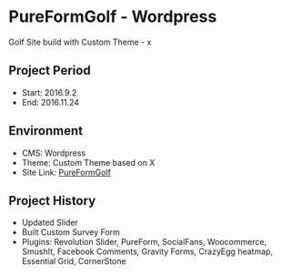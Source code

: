 PureFormGolf - Wordpress
===================================

Golf Site build with Custom Theme - x

Project Period
----------------------
- Start: 2016.9.2
- End: 2016.11.24

## Environment
- CMS: Wordpress
- Theme: Custom Theme based on X
- Site Link: [PureFormGolf](https://pureformgolf.com.au)

## Project History
- Updated Slider
- Built Custom Survey Form
- Plugins: Revolution Slider, PureForm, SocialFans, Woocommerce, SmushIt, Facebook Comments, Gravity Forms, CrazyEgg heatmap, Essential Grid, CornerStone